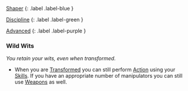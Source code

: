 
[Shaper](Game/Character-Development#Shaper)
{: .label .label-blue }

[Discipline](Game/Character-Development#Discipline)
{: .label .label-green }

[Advanced](Game/Character-Development#Advanced)
{: .label .label-purple }
### Wild Wits
*You retain your wits, even when transformed.*
* When you are [Transformed](Game/Core/Effects#Transformed) you can still perform [Action](Game/Core/Terminology#Action) using your [Skills](Game/Core/Skills). If you have an appropriate number of manipulators you can still use [Weapons](Game/Core/Weapons) as well.